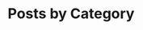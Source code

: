 ---
title: "Posts by Category"
layout: categories
permalink: /categories/ncpalaas
author_profile: true
---